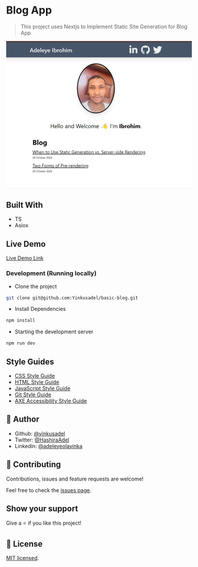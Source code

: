 # Blog App

> This project uses Nextjs to Implement Static Site Generation for Blog App

![screenshot](./app_screenshot.png)

## Built With

- TS
- Asiox

## Live Demo

[Live Demo Link](adels-react-calculator-app.netlify.app)

### Development (Running locally)

- Clone the project

```bash
git clone git@github.com:Yinkusadel/basic-blog.git
```

- Install Dependencies

```bash
npm install
```

- Starting the development server

```bash
npm run dev
```


## Style Guides

- [CSS Style Guide](http://udacity.github.io/frontend-nanodegree-styleguide/css.html)
- [HTML Style Guide](http://udacity.github.io/frontend-nanodegree-styleguide/index.html)
- [JavaScript Style Guide](http://udacity.github.io/frontend-nanodegree-styleguide/javascript.html)
- [Git Style Guide](https://udacity.github.io/git-styleguide/)
- [AXE Accessibility Style Guide](https://dequeuniversity.com/rules/axe/html/4.7)

## 👤 Author

- Github: [@yinkusadel](https://github.com/yinkusadel)
- Twitter: [@HashiraAdel](https://twitter.com/HashiraAdel)
- Linkedin: [@adeleyeolayinka](https://www.linkedin.com/in/adeleye-olayinka/)

## 🤝 Contributing

Contributions, issues and feature requests are welcome!

Feel free to check the [issues page](../../issues).

## Show your support

Give a ⭐️ if you like this project!

## 📝 License

[MIT licensed](./LICENSE).

